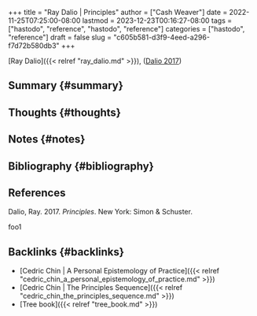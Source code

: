 +++
title = "Ray Dalio | Principles"
author = ["Cash Weaver"]
date = 2022-11-25T07:25:00-08:00
lastmod = 2023-12-23T00:16:27-08:00
tags = ["hastodo", "reference", "hastodo", "reference"]
categories = ["hastodo", "reference"]
draft = false
slug = "c605b581-d3f9-4eed-a296-f7d72b580db3"
+++

[Ray Dalio]({{< relref "ray_dalio.md" >}}), (<a href="#citeproc_bib_item_1">Dalio 2017</a>)


## Summary {#summary}


## Thoughts {#thoughts}


## Notes {#notes}


## Bibliography {#bibliography}

## References

<style>.csl-entry{text-indent: -1.5em; margin-left: 1.5em;}</style><div class="csl-bib-body">
  <div class="csl-entry"><a id="citeproc_bib_item_1"></a>Dalio, Ray. 2017. <i>Principles</i>. New York: Simon &#38; Schuster.</div>
</div>

foo1


## Backlinks {#backlinks}

-   [Cedric Chin | A Personal Epistemology of Practice]({{< relref "cedric_chin_a_personal_epistemology_of_practice.md" >}})
-   [Cedric Chin | The Principles Sequence]({{< relref "cedric_chin_the_principles_sequence.md" >}})
-   [Tree book]({{< relref "tree_book.md" >}})
